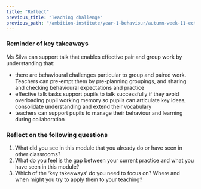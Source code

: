 ```yaml
---
title: "Reflect"
previous_title: "Teaching challenge"
previous_path: "/ambition-institute/year-1-behaviour/autumn-week-11-ect-teaching-challenge"
---
```


### Reminder of key takeaways


  Ms Silva can support talk that enables effective pair and group work by
  understanding that:

- there are behavioural challenges particular to group and paired work. Teachers can pre-empt them by pre-planning groupings, and sharing and checking behavioural expectations and practice 
- effective talk tasks support pupils to talk successfully if they avoid overloading pupil working memory so pupils can articulate key ideas, consolidate understanding and extend their vocabulary 
- teachers can support pupils to manage their behaviour and learning during collaboration

### Reflect on the following questions

1. What did you see in this module that you already do or have seen in other classrooms?
2. What do you feel is the gap between your current practice and what you have seen in this module?
3. Which of the ‘key takeaways’ do you need to focus on? Where and when might you try to apply them to your teaching?
